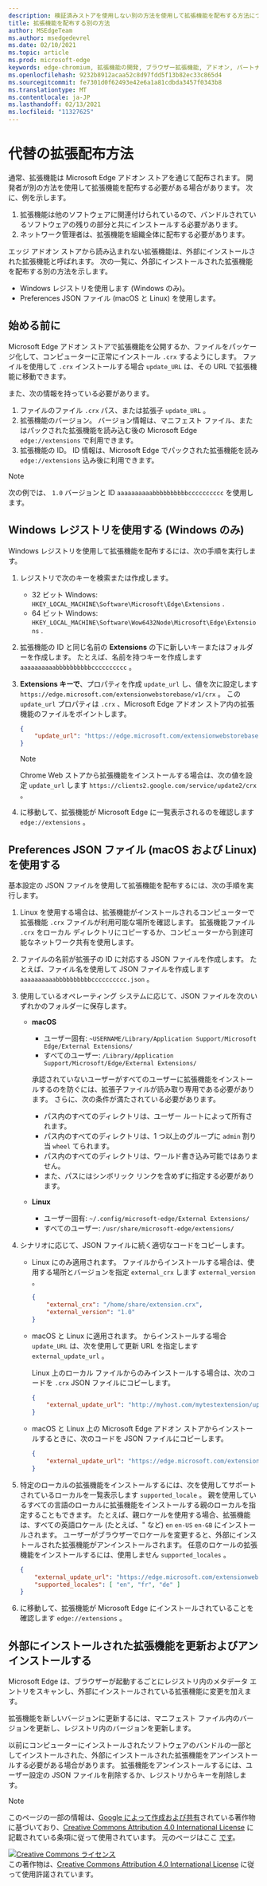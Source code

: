 ```yaml
---
description: 検証済みストアを使用しない別の方法を使用して拡張機能を配布する方法について説明します。
title: 拡張機能を配布する別の方法
author: MSEdgeTeam
ms.author: msedgedevrel
ms.date: 02/10/2021
ms.topic: article
ms.prod: microsoft-edge
keywords: edge-chromium, 拡張機能の開発, ブラウザー拡張機能, アドオン, パートナー センター, 開発者
ms.openlocfilehash: 9232b8912acaa52c8d97fdd5f13b82ec33c865d4
ms.sourcegitcommit: fe7301d0f62493e42e6a1a81cdbda3457f0343b8
ms.translationtype: MT
ms.contentlocale: ja-JP
ms.lasthandoff: 02/13/2021
ms.locfileid: "11327625"
---
```

# 代替の拡張配布方法  

通常、拡張機能は Microsoft Edge アドオン ストアを通じて配布されます。 開発者が別の方法を使用して拡張機能を配布する必要がある場合があります。 次に、例を示します。

1.  拡張機能は他のソフトウェアに関連付けられているので、バンドルされているソフトウェアの残りの部分と共にインストールする必要があります。   
1.  ネットワーク管理者は、拡張機能を組織全体に配布する必要があります。   

エッジ アドオン ストアから読み込まれない拡張機能は、外部にインストールされた拡張機能と呼ばれます。 次の一覧に、外部にインストールされた拡張機能を配布する別の方法を示します。 

*   Windows レジストリを使用します (Windows のみ)。  
*   Preferences JSON ファイル (macOS と Linux) を使用します。  
    
## 始める前に  

Microsoft Edge アドオン ストアで拡張機能を公開するか、ファイルをパッケージ化して、コンピューターに正常にインストール `.crx` するようにします。  ファイルを使用して `.crx` インストールする場合 `update_URL` は、その URL で拡張機能に移動できます。  

また、次の情報を持っている必要があります。    

1.  ファイルのファイル `.crx` パス、または拡張子 `update_URL` 。
1.  拡張機能のバージョン。  バージョン情報は、マニフェスト ファイル、またはパックされた拡張機能を読み込む後の Microsoft Edge `edge://extensions` で利用できます。   
1.  拡張機能の ID。  ID 情報は、Microsoft Edge でパックされた拡張機能を読み `edge://extensions` 込み後に利用できます。  

> [!NOTE] 
> 次の例では、 `1.0` バージョンと ID `aaaaaaaaaabbbbbbbbbbcccccccccc` を使用します。  

## Windows レジストリを使用する (Windows のみ)  

Windows レジストリを使用して拡張機能を配布するには、次の手順を実行します。

1.  レジストリで次のキーを検索または作成します。  
    *   32 ビット Windows:  `HKEY_LOCAL_MACHINE\Software\Microsoft\Edge\Extensions` .  
    *   64 ビット Windows:  `HKEY_LOCAL_MACHINE\Software\Wow6432Node\Microsoft\Edge\Extensions` .  
1.  拡張機能の ID と同じ名前の **Extensions** の下に新しいキーまたはフォルダーを作成します。 たとえば、名前を持つキーを作成します `aaaaaaaaaabbbbbbbbbbcccccccccc` 。  
1.  **Extensions キーで**、プロパティを作成 `update_url` し、値を次に設定します `https://edge.microsoft.com/extensionwebstorebase/v1/crx` 。  この `update_url` プロパティは `.crx` 、Microsoft Edge アドオン ストア内の拡張機能のファイルをポイントします。  

    ```json
    {
        "update_url": "https://edge.microsoft.com/extensionwebstorebase/v1/crx"
    }
    ```  
    
    > [!NOTE]
    > Chrome Web ストアから拡張機能をインストールする場合は、次の値を設定 `update_url` します `https://clients2.google.com/service/update2/crx` 。  
  
1.  に移動して、拡張機能が Microsoft Edge に一覧表示されるのを確認します `edge://extensions` 。  

## Preferences JSON ファイル (macOS および Linux) を使用する  

基本設定の JSON ファイルを使用して拡張機能を配布するには、次の手順を実行します。

1.  Linux を使用する場合は、拡張機能がインストールされるコンピューターで拡張機能 `.crx` ファイルが利用可能な場所を確認します。 拡張機能ファイル `.crx` をローカル ディレクトリにコピーするか、コンピューターから到達可能なネットワーク共有を使用します。 
1.  ファイルの名前が拡張子の ID に対応する JSON ファイルを作成します。 たとえば、ファイル名を使用して JSON ファイルを作成します `aaaaaaaaaabbbbbbbbbbcccccccccc.json` 。  
1.  使用しているオペレーティング システムに応じて、JSON ファイルを次のいずれかのフォルダーに保存します。   
    *   **macOS**  
        *   ユーザー固有: `~USERNAME/Library/Application Support/Microsoft Edge/External Extensions/`  
        *   すべてのユーザー: `/Library/Application Support/Microsoft/Edge/External Extensions/`  
        
        承認されていないユーザーがすべてのユーザーに拡張機能をインストールするのを防ぐには、拡張子ファイルが読み取り専用である必要があります。 さらに、次の条件が満たされている必要があります。
        
        *   パス内のすべてのディレクトリは、ユーザー ルートによって所有されます。  
        *   パス内のすべてのディレクトリは、1 つ以上のグループに `admin` 割り当 `wheel` てられます。  
        *   パス内のすべてのディレクトリは、ワールド書き込み可能ではありません。  
        *   また、パスにはシンボリック リンクを含めずに指定する必要があります。  
        
    *   **Linux**  
        *   ユーザー固有: `~/.config/microsoft-edge/External Extensions/`  
        *   すべてのユーザー: `/usr/share/microsoft-edge/extensions/`  
1.  シナリオに応じて、JSON ファイルに続く適切なコードをコピーします。 
    *   Linux にのみ適用されます。 ファイルからインストールする場合は、使用する場所とバージョンを指定 `external_crx` します `external_version` 。  
            
        ```json
        {
            "external_crx": "/home/share/extension.crx",
            "external_version": "1.0"
        }
        ```  

    *   macOS と Linux に適用されます。 からインストールする場合 `update_URL` は、次を使用して更新 URL を指定します `external_update_url` 。 
        
        Linux 上のローカル ファイルからのみインストールする場合は、次のコードを `.crx` JSON ファイルにコピーします。  
    
        ```json
        {
            "external_update_url": "http://myhost.com/mytestextension/updates.xml"
        }
        ```  
 
    *  macOS と Linux 上の Microsoft Edge アドオン ストアからインストールするときに、次のコードを JSON ファイルにコピーします。
    
        ```json
        {
            "external_update_url": "https://edge.microsoft.com/extensionwebstorebase/v1/crx"
        }
        ```  
    
1.  特定のローカルの拡張機能をインストールするには、次を使用してサポートされているローカルを一覧表示します `supported_locale` 。  親を使用しているすべての言語のローカルに拡張機能をインストールする親のローカルを指定することもできます。 たとえば、親ロケールを使用する場合、拡張機能は、すべての英語ロケール (たとえば、" など) `en` `en-US` `en-GB` にインストールされます。  ユーザーがブラウザーでロケールを変更すると、外部にインストールされた拡張機能がアンインストールされます。  任意のロケールの拡張機能をインストールするには、使用しません `supported_locales` 。  

    ```json
    {
        "external_update_url": "https://edge.microsoft.com/extensionwebstorebase/v1/crx",
        "supported_locales": [ "en", "fr", "de" ]
    }
    ```  

1.  に移動して、拡張機能が Microsoft Edge にインストールされていることを確認します `edge://extensions` 。  

## 外部にインストールされた拡張機能を更新およびアンインストールする

Microsoft Edge は、ブラウザーが起動するごとにレジストリ内のメタデータ エントリをスキャンし、外部にインストールされている拡張機能に変更を加えます。  

拡張機能を新しいバージョンに更新するには、マニフェスト ファイル内のバージョンを更新し、レジストリ内のバージョンを更新します。  

以前にコンピューターにインストールされたソフトウェアのバンドルの一部としてインストールされた、外部にインストールされた拡張機能をアンインストールする必要がある場合があります。  拡張機能をアンインストールするには、ユーザー設定の JSON ファイルを削除するか、レジストリからキーを削除します。   

<!-- links -->  

> [!NOTE]
> このページの一部の情報は、[Google によって作成および共有][GoogleSitePolicies]されている著作物に基づいており、[Creative Commons Attribution 4.0 International License][CCA4IL] に記載されている条項に従って使用されています。  元のページはここ [です](https://developer.chrome.com/apps/external_extensions)。  

[![Creative Commons ライセンス][CCby4Image]][CCA4IL]  
この著作物は、[Creative Commons Attribution 4.0 International License][CCA4IL] に従って使用許諾されています。  

[CCA4IL]: https://creativecommons.org/licenses/by/4.0  
[CCby4Image]: https://i.creativecommons.org/l/by/4.0/88x31.png  
[GoogleSitePolicies]: https://developers.google.com/terms/site-policies  
